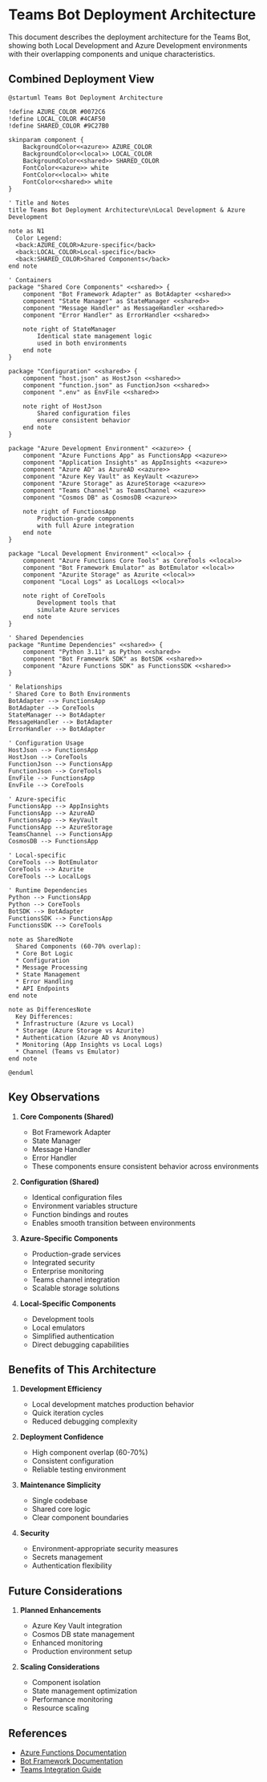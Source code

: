 # Teams Bot Deployment Architecture

This document describes the deployment architecture for the Teams Bot, showing both Local Development and Azure Development environments with their overlapping components and unique characteristics.

## Combined Deployment View

```plantuml
@startuml Teams Bot Deployment Architecture

!define AZURE_COLOR #0072C6
!define LOCAL_COLOR #4CAF50
!define SHARED_COLOR #9C27B0

skinparam component {
    BackgroundColor<<azure>> AZURE_COLOR
    BackgroundColor<<local>> LOCAL_COLOR
    BackgroundColor<<shared>> SHARED_COLOR
    FontColor<<azure>> white
    FontColor<<local>> white
    FontColor<<shared>> white
}

' Title and Notes
title Teams Bot Deployment Architecture\nLocal Development & Azure Development

note as N1
  Color Legend:
  <back:AZURE_COLOR>Azure-specific</back>
  <back:LOCAL_COLOR>Local-specific</back>
  <back:SHARED_COLOR>Shared Components</back>
end note

' Containers
package "Shared Core Components" <<shared>> {
    component "Bot Framework Adapter" as BotAdapter <<shared>>
    component "State Manager" as StateManager <<shared>>
    component "Message Handler" as MessageHandler <<shared>>
    component "Error Handler" as ErrorHandler <<shared>>
    
    note right of StateManager
        Identical state management logic
        used in both environments
    end note
}

package "Configuration" <<shared>> {
    component "host.json" as HostJson <<shared>>
    component "function.json" as FunctionJson <<shared>>
    component ".env" as EnvFile <<shared>>
    
    note right of HostJson
        Shared configuration files
        ensure consistent behavior
    end note
}

package "Azure Development Environment" <<azure>> {
    component "Azure Functions App" as FunctionsApp <<azure>>
    component "Application Insights" as AppInsights <<azure>>
    component "Azure AD" as AzureAD <<azure>>
    component "Azure Key Vault" as KeyVault <<azure>>
    component "Azure Storage" as AzureStorage <<azure>>
    component "Teams Channel" as TeamsChannel <<azure>>
    component "Cosmos DB" as CosmosDB <<azure>>
    
    note right of FunctionsApp
        Production-grade components
        with full Azure integration
    end note
}

package "Local Development Environment" <<local>> {
    component "Azure Functions Core Tools" as CoreTools <<local>>
    component "Bot Framework Emulator" as BotEmulator <<local>>
    component "Azurite Storage" as Azurite <<local>>
    component "Local Logs" as LocalLogs <<local>>
    
    note right of CoreTools
        Development tools that
        simulate Azure services
    end note
}

' Shared Dependencies
package "Runtime Dependencies" <<shared>> {
    component "Python 3.11" as Python <<shared>>
    component "Bot Framework SDK" as BotSDK <<shared>>
    component "Azure Functions SDK" as FunctionsSDK <<shared>>
}

' Relationships
' Shared Core to Both Environments
BotAdapter --> FunctionsApp
BotAdapter --> CoreTools
StateManager --> BotAdapter
MessageHandler --> BotAdapter
ErrorHandler --> BotAdapter

' Configuration Usage
HostJson --> FunctionsApp
HostJson --> CoreTools
FunctionJson --> FunctionsApp
FunctionJson --> CoreTools
EnvFile --> FunctionsApp
EnvFile --> CoreTools

' Azure-specific
FunctionsApp --> AppInsights
FunctionsApp --> AzureAD
FunctionsApp --> KeyVault
FunctionsApp --> AzureStorage
TeamsChannel --> FunctionsApp
CosmosDB --> FunctionsApp

' Local-specific
CoreTools --> BotEmulator
CoreTools --> Azurite
CoreTools --> LocalLogs

' Runtime Dependencies
Python --> FunctionsApp
Python --> CoreTools
BotSDK --> BotAdapter
FunctionsSDK --> FunctionsApp
FunctionsSDK --> CoreTools

note as SharedNote
  Shared Components (60-70% overlap):
  * Core Bot Logic
  * Configuration
  * Message Processing
  * State Management
  * Error Handling
  * API Endpoints
end note

note as DifferencesNote
  Key Differences:
  * Infrastructure (Azure vs Local)
  * Storage (Azure Storage vs Azurite)
  * Authentication (Azure AD vs Anonymous)
  * Monitoring (App Insights vs Local Logs)
  * Channel (Teams vs Emulator)
end note

@enduml
```

## Key Observations

1. **Core Components (Shared)**
   - Bot Framework Adapter
   - State Manager
   - Message Handler
   - Error Handler
   - These components ensure consistent behavior across environments

2. **Configuration (Shared)**
   - Identical configuration files
   - Environment variables structure
   - Function bindings and routes
   - Enables smooth transition between environments

3. **Azure-Specific Components**
   - Production-grade services
   - Integrated security
   - Enterprise monitoring
   - Teams channel integration
   - Scalable storage solutions

4. **Local-Specific Components**
   - Development tools
   - Local emulators
   - Simplified authentication
   - Direct debugging capabilities

## Benefits of This Architecture

1. **Development Efficiency**
   - Local development matches production behavior
   - Quick iteration cycles
   - Reduced debugging complexity

2. **Deployment Confidence**
   - High component overlap (60-70%)
   - Consistent configuration
   - Reliable testing environment

3. **Maintenance Simplicity**
   - Single codebase
   - Shared core logic
   - Clear component boundaries

4. **Security**
   - Environment-appropriate security measures
   - Secrets management
   - Authentication flexibility

## Future Considerations

1. **Planned Enhancements**
   - Azure Key Vault integration
   - Cosmos DB state management
   - Enhanced monitoring
   - Production environment setup

2. **Scaling Considerations**
   - Component isolation
   - State management optimization
   - Performance monitoring
   - Resource scaling

## References

- [Azure Functions Documentation](https://docs.microsoft.com/en-us/azure/azure-functions/)
- [Bot Framework Documentation](https://docs.microsoft.com/en-us/azure/bot-service/)
- [Teams Integration Guide](https://docs.microsoft.com/en-us/microsoftteams/platform/bots/how-to/create-a-bot-for-teams) 